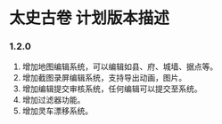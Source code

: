 # 太史古卷 计划版本描述

### 1.2.0
1. 增加地图编辑系统，可以编辑如县、府、城墙、据点等。
2. 增加截图录屏编辑系统，支持导出动画，图片。
3. 增加编辑提交审核系统，任何编辑可以提交至系统。
4. 增加过滤器功能。
5. 增加灵车漂移系统。
